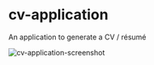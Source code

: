 # cv-application

An application to generate a CV / résumé

![cv-application-screenshot](https://github.com/user-attachments/assets/30a09374-758b-4560-b179-466a996bb997)
